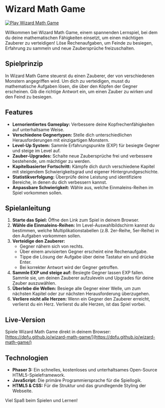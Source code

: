# Wizard Math Game

[![Play Wizard Math Game](https://img.shields.io/badge/Play%20Now!-dpfu.github.io-green?style=for-the-badge&logo=githubpages)](https://dpfu.github.io/wizard-math-game/)

Willkommen bei Wizard Math Game, einem spannenden Lernspiel, bei dem du deine mathematischen Fähigkeiten einsetzt, um einen mächtigen Zauberer zu verteidigen! Löse Rechenaufgaben, um Feinde zu besiegen, Erfahrung zu sammeln und neue Zaubersprüche freizuschalten.

## Spielprinzip

In Wizard Math Game steuerst du einen Zauberer, der von verschiedenen Monstern angegriffen wird. Um dich zu verteidigen, musst du mathematische Aufgaben lösen, die über den Köpfen der Gegner erscheinen. Gib die richtige Antwort ein, um einen Zauber zu wirken und den Feind zu besiegen.

## Features

*   **Lernorientiertes Gameplay:** Verbessere deine Kopfrechenfähigkeiten auf unterhaltsame Weise.
*   **Verschiedene Gegnertypen:** Stelle dich unterschiedlichen Herausforderungen mit einzigartigen Monstern.
*   **Level-Up System:** Sammle Erfahrungspunkte (EXP) für besiegte Gegner und steige im Level auf.
*   **Zauber-Upgrades:** Schalte neue Zaubersprüche frei und verbessere bestehende, um mächtiger zu werden.
*   **Kapitelbasierter Fortschritt:** Kämpfe dich durch verschiedene Kapitel mit steigendem Schwierigkeitsgrad und eigener Hintergrundgeschichte.
*   **Statistikverfolgung:** Überprüfe deine Leistung und identifiziere Bereiche, in denen du dich verbessern kannst.
*   **Anpassbare Schwierigkeit:** Wähle aus, welche Einmaleins-Reihen im Spiel vorkommen sollen.

## Spielanleitung

1.  **Starte das Spiel:** Öffne den Link zum Spiel in deinem Browser.
2.  **Wähle die Einmaleins-Reihen:** Im Level-Auswahlbildschirm kannst du bestimmen, welche Multiplikationstabellen (z.B. 2er-Reihe, 5er-Reihe) in den Aufgaben vorkommen sollen.
3.  **Verteidige den Zauberer:**
    *   Gegner nähern sich von rechts.
    *   Über einem anvisierten Gegner erscheint eine Rechenaufgabe.
    *   Tippe die Lösung der Aufgabe über deine Tastatur ein und drücke Enter.
    *   Bei korrekter Antwort wird der Gegner getroffen.
4.  **Sammle EXP und steige auf:** Besiegte Gegner lassen EXP fallen. Sammle sie, um deinen Zauberer aufzuleveln und Upgrades für deine Zauber auszuwählen.
5.  **Überlebe die Wellen:** Besiege alle Gegner einer Welle, um zum nächsten Kapitel oder zur nächsten Herausforderung überzugehen.
6.  **Verliere nicht alle Herzen:** Wenn ein Gegner den Zauberer erreicht, verlierst du ein Herz. Verlierst du alle Herzen, ist das Spiel vorbei.

## Live-Version

Spiele Wizard Math Game direkt in deinem Browser:
[https://dpfu.github.io/wizard-math-game/](https://dpfu.github.io/wizard-math-game/)

## Technologien

*   **Phaser 3:** Ein schnelles, kostenloses und unterhaltsames Open-Source HTML5-Spieleframework.
*   **JavaScript:** Die primäre Programmiersprache für die Spiellogik.
*   **HTML5 & CSS:** Für die Struktur und das grundlegende Styling der Webseite.

Viel Spaß beim Spielen und Lernen!

